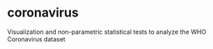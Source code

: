 # coronavirus
Visualization and non-parametric statistical tests to analyze the WHO Coronavirus dataset
